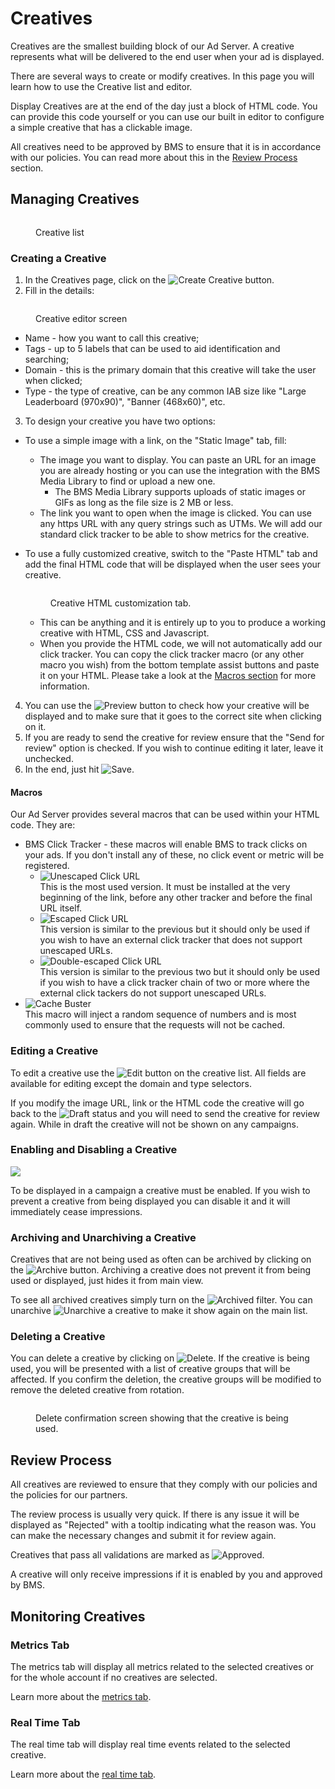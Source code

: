 # Creatives

Creatives are the smallest building block of our Ad Server. A creative represents what will be delivered to the end user when your ad is displayed.

There are several ways to create or modify creatives. In this page you will learn how to use the Creative list and editor.

Display Creatives are at the end of the day just a block of HTML code. You can provide this code yourself or you can use our built in editor to configure a simple creative that has a clickable image.

All creatives need to be approved by BMS to ensure that it is in accordance with our policies. You can read more about this in the [Review Process](creatives.md#review-process) section.

## Managing Creatives

<figure><img src="../../.gitbook/assets/image (5) (1) (1).png" alt=""><figcaption><p>Creative list</p></figcaption></figure>

### Creating a Creative

1. In the Creatives page, click on the <img src="../../.gitbook/assets/create creative.png" alt="Create Creative" data-size="line"> button.
2. Fill in the details:

<figure><img src="../../.gitbook/assets/image (12) (1).png" alt=""><figcaption><p>Creative editor screen</p></figcaption></figure>

* Name - how you want to call this creative;
* Tags - up to 5 labels that can be used to aid identification and searching;
* Domain - this is the primary domain that this creative will take the user when clicked;
* Type - the type of creative, can be any common IAB size like "Large Leaderboard (970x90)", "Banner (468x60)", etc.&#x20;

3. To design your creative you have two options:

* To use a simple image with a link, on the "Static Image" tab, fill:
  * The image you want to display. You can paste an URL for an image you are already hosting or you can use the integration with the BMS Media Library to find or upload a new one.
    * The BMS Media Library supports uploads of static images or GIFs as long as the file size is 2 MB or less.
  * The link you want to open when the image is clicked. You can use any https URL with any query strings such as UTMs. We will add our standard click tracker to be able to show metrics for the creative.
*   To use a fully customized creative, switch to the "Paste HTML" tab and add the final HTML code that will be displayed when the user sees your creative.

    <figure><img src="../../.gitbook/assets/image (1) (1) (1) (1).png" alt=""><figcaption><p>Creative HTML customization tab.</p></figcaption></figure>

    * This can be anything and it is entirely up to you to produce a working creative with HTML, CSS and Javascript.
    * When you provide the HTML code, we will not automatically add our click tracker. You can copy the click tracker macro (or any other macro you wish) from the bottom template assist buttons and paste it on your HTML. Please take a look at the [Macros section](creatives.md#macros) for more information.

4. You can use the <img src="../../.gitbook/assets/preview.png" alt="Preview" data-size="line"> button to check how your creative will be displayed and to make sure that it goes to the correct site when clicking on it.
5. If you are ready to send the creative for review ensure that the "Send for review" option is checked. If you wish to continue editing it later, leave it unchecked.
6. In the end, just hit <img src="../../.gitbook/assets/save.png" alt="Save" data-size="line">.

#### Macros

Our Ad Server provides several macros that can be used within your HTML code. They are:

* BMS Click Tracker - these macros will enable BMS to track clicks on your ads. If you don't install any of these, no click event or metric will be registered.
  * <img src="../../.gitbook/assets/image (17) (1).png" alt="Unescaped Click URL" data-size="line">\
    This is the most used version. It must be installed at the very beginning of the link, before any other tracker and before the final URL itself.
  * <img src="../../.gitbook/assets/image (18) (1).png" alt="Escaped Click URL" data-size="line">\
    This version is similar to the previous but it should only be used if you wish to have an external click tracker that does not support unescaped URLs.
  * <img src="../../.gitbook/assets/image (19) (1).png" alt="Double-escaped Click URL" data-size="line">\
    This version is similar to the previous two but it should only be used if you wish to have a click tracker chain of two or more where the external click tackers do not support unescaped URLs.
* <img src="../../.gitbook/assets/image (20) (1) (1).png" alt="Cache Buster" data-size="line">\
  This macro will inject a random sequence of numbers and is most commonly used to ensure that the requests will not be cached.

### Editing a Creative

To edit a creative use the <img src="../../.gitbook/assets/edit.png" alt="Edit" data-size="line"> button on the creative list. All fields are available for editing except the domain and type selectors.

If you modify the image URL, link or the HTML code the creative will go back to the <img src="../../.gitbook/assets/draft status.png" alt="Draft" data-size="line"> status and you will need to send the creative for review again. While in draft the creative will not be shown on any campaigns.

### Enabling and Disabling a Creative

![](<../../.gitbook/assets/image (9) (1) (1) (1) (1).png>)

To be displayed in a campaign a creative must be enabled. If you wish to prevent a creative from being displayed you can disable it and it will immediately cease impressions.

### Archiving and Unarchiving a Creative

Creatives that are not being used as often can be archived by clicking on the <img src="../../.gitbook/assets/archive.png" alt="Archive" data-size="line"> button. Archiving a creative does not prevent it from being used or displayed, just hides it from main view.

To see all archived creatives simply turn on the <img src="../../.gitbook/assets/archive filter.png" alt="Archived" data-size="line"> filter. You can unarchive <img src="../../.gitbook/assets/unarchive.png" alt="Unarchive" data-size="line"> a creative to make it show again on the main list.

### Deleting a Creative

You can delete a creative by clicking on <img src="../../.gitbook/assets/delete.png" alt="Delete" data-size="line">. If the creative is being used, you will be presented with a list of creative groups that will be affected. If you confirm the deletion, the creative groups will be modified to remove the deleted creative from rotation.

<figure><img src="../../.gitbook/assets/image (14) (1).png" alt=""><figcaption><p>Delete confirmation screen showing that the creative is being used.</p></figcaption></figure>

## Review Process

All creatives are reviewed to ensure that they comply with our policies and the policies for our partners.

The review process is usually very quick. If there is any issue it will be displayed as "Rejected" with a tooltip indicating what the reason was. You can make the necessary changes and submit it for review again.

Creatives that pass all validations are marked as <img src="../../.gitbook/assets/approved status.png" alt="Approved" data-size="line">.

A creative will only receive impressions if it is enabled by you and approved by BMS.

## Monitoring Creatives

### Metrics Tab

The metrics tab will display all metrics related to the selected creatives or for the whole account if no creatives are selected.

Learn more about the [metrics tab](../monitoring/metrics-tab.md).

### Real Time Tab

The real time tab will display real time events related to the selected creative.

Learn more about the [real time tab](../monitoring/real-time-tab.md).

